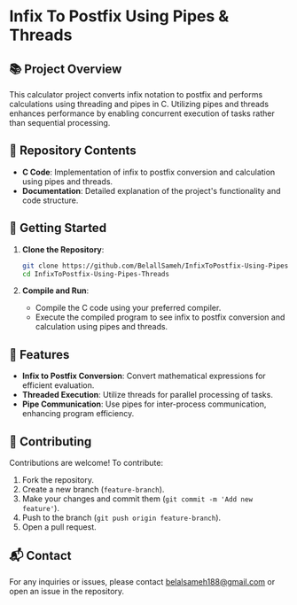 # Infix To Postfix Using Pipes & Threads

## 📚 Project Overview

This calculator project converts infix notation to postfix and performs calculations using threading and pipes in C. Utilizing pipes and threads enhances performance by enabling concurrent execution of tasks rather than sequential processing.

## 📂 Repository Contents

- **C Code**: Implementation of infix to postfix conversion and calculation using pipes and threads.
- **Documentation**: Detailed explanation of the project's functionality and code structure.

## 🚀 Getting Started

1. **Clone the Repository**:
    ```bash
    git clone https://github.com/BelallSameh/InfixToPostfix-Using-Pipes-Threads.git
    cd InfixToPostfix-Using-Pipes-Threads
    ```

2. **Compile and Run**:
    - Compile the C code using your preferred compiler.
    - Execute the compiled program to see infix to postfix conversion and calculation using pipes and threads.

## 🌟 Features

- **Infix to Postfix Conversion**: Convert mathematical expressions for efficient evaluation.
- **Threaded Execution**: Utilize threads for parallel processing of tasks.
- **Pipe Communication**: Use pipes for inter-process communication, enhancing program efficiency.

## 🤝 Contributing

Contributions are welcome! To contribute:
1. Fork the repository.
2. Create a new branch (`feature-branch`).
3. Make your changes and commit them (`git commit -m 'Add new feature'`).
4. Push to the branch (`git push origin feature-branch`).
5. Open a pull request.

## 📬 Contact

For any inquiries or issues, please contact belalsameh188@gmail.com or open an issue in the repository.
